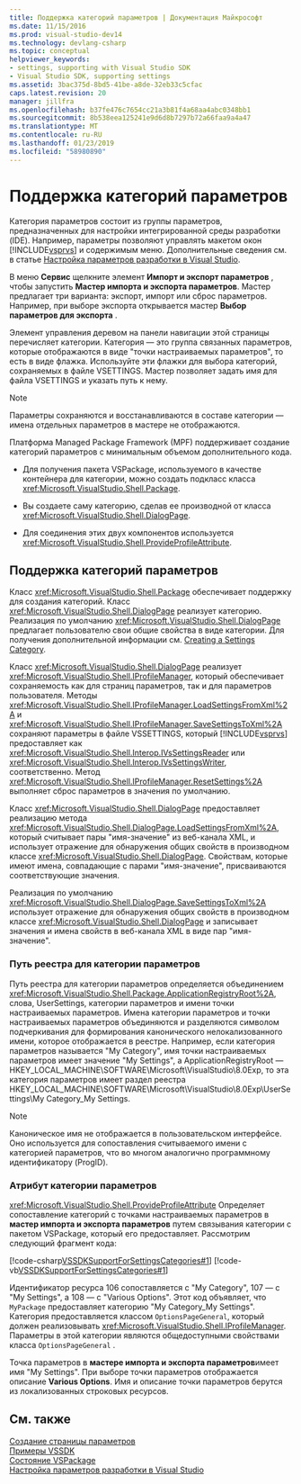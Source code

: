 ```yaml
---
title: Поддержка категорий параметров | Документация Майкрософт
ms.date: 11/15/2016
ms.prod: visual-studio-dev14
ms.technology: devlang-csharp
ms.topic: conceptual
helpviewer_keywords:
- settings, supporting with Visual Studio SDK
- Visual Studio SDK, supporting settings
ms.assetid: 3bac375d-8bd5-41be-a8de-32eb33c5cfac
caps.latest.revision: 20
manager: jillfra
ms.openlocfilehash: b37fe476c7654cc21a3b81f4a68aa4abc0348bb1
ms.sourcegitcommit: 8b538eea125241e9d6d8b7297b72a66faa9a4a47
ms.translationtype: MT
ms.contentlocale: ru-RU
ms.lasthandoff: 01/23/2019
ms.locfileid: "58980890"
---
```

# <a name="support-for-settings-categories"></a>Поддержка категорий параметров
Категория параметров состоит из группы параметров, предназначенных для настройки интегрированной среды разработки (IDE). Например, параметры позволяют управлять макетом окон [!INCLUDE[vsprvs](../includes/vsprvs-md.md)] и содержимым меню. Дополнительные сведения см. в статье [Настройка параметров разработки в Visual Studio](http://msdn.microsoft.com/22c4debb-4e31-47a8-8f19-16f328d7dcd3).  
  
 В меню **Сервис** щелкните элемент **Импорт и экспорт параметров** , чтобы запустить **Мастер импорта и экспорта параметров**. Мастер предлагает три варианта: экспорт, импорт или сброс параметров. Например, при выборе экспорта открывается мастер **Выбор параметров для экспорта** .  
  
 Элемент управления деревом на панели навигации этой страницы перечисляет категории. Категория — это группа связанных параметров, которые отображаются в виде "точки настраиваемых параметров", то есть в виде флажка. Используйте эти флажки для выбора категорий, сохраняемых в файле VSETTINGS. Мастер позволяет задать имя для файла VSETTINGS и указать путь к нему.  
  
> [!NOTE]
>  Параметры сохраняются и восстанавливаются в составе категории — имена отдельных параметров в мастере не отображаются.  
  
 Платформа Managed Package Framework (MPF) поддерживает создание категорий параметров с минимальным объемом дополнительного кода.  
  
-   Для получения пакета VSPackage, используемого в качестве контейнера для категории, можно создать подкласс класса <xref:Microsoft.VisualStudio.Shell.Package>.  
  
-   Вы создаете саму категорию, сделав ее производной от класса <xref:Microsoft.VisualStudio.Shell.DialogPage>.  
  
-   Для соединения этих двух компонентов используется <xref:Microsoft.VisualStudio.Shell.ProvideProfileAttribute>.  
  
## <a name="support-for-settings-categories"></a>Поддержка категорий параметров  
 Класс <xref:Microsoft.VisualStudio.Shell.Package> обеспечивает поддержку для создания категорий. Класс <xref:Microsoft.VisualStudio.Shell.DialogPage> реализует категорию. Реализация по умолчанию <xref:Microsoft.VisualStudio.Shell.DialogPage> предлагает пользователю свои общие свойства в виде категории. Для получения дополнительной информации см. [Creating a Settings Category](../extensibility/creating-a-settings-category.md).  
  
 Класс <xref:Microsoft.VisualStudio.Shell.DialogPage> реализует <xref:Microsoft.VisualStudio.Shell.IProfileManager>, который обеспечивает сохраняемость как для страниц параметров, так и для параметров пользователя. Методы <xref:Microsoft.VisualStudio.Shell.IProfileManager.LoadSettingsFromXml%2A> и <xref:Microsoft.VisualStudio.Shell.IProfileManager.SaveSettingsToXml%2A> сохраняют параметры в файле VSSETTINGS, который [!INCLUDE[vsprvs](../includes/vsprvs-md.md)] предоставляет как <xref:Microsoft.VisualStudio.Shell.Interop.IVsSettingsReader> или <xref:Microsoft.VisualStudio.Shell.Interop.IVsSettingsWriter>, соответственно. Метод <xref:Microsoft.VisualStudio.Shell.IProfileManager.ResetSettings%2A> выполняет сброс параметров в значения по умолчанию.  
  
 Класс <xref:Microsoft.VisualStudio.Shell.DialogPage> предоставляет реализацию метода <xref:Microsoft.VisualStudio.Shell.DialogPage.LoadSettingsFromXml%2A>, который считывает пары "имя-значение" из веб-канала XML, и использует отражение для обнаружения общих свойств в производном классе <xref:Microsoft.VisualStudio.Shell.DialogPage>. Свойствам, которые имеют имена, совпадающие с парами "имя-значение", присваиваются соответствующие значения.  
  
 Реализация по умолчанию <xref:Microsoft.VisualStudio.Shell.DialogPage.SaveSettingsToXml%2A> использует отражение для обнаружения общих свойств в производном классе <xref:Microsoft.VisualStudio.Shell.DialogPage> и записывает значения и имена свойств в веб-канала XML в виде пар "имя-значение".  
  
### <a name="settings-category-registry-path"></a>Путь реестра для категории параметров  
 Путь реестра для категории параметров определяется объединением <xref:Microsoft.VisualStudio.Shell.Package.ApplicationRegistryRoot%2A>, слова, UserSettings, категории параметров и имени точки настраиваемых параметров. Имена категории параметров и точки настраиваемых параметров объединяются и разделяются символом подчеркивания для формирования канонического нелокализованного имени, которое отображается в реестре. Например, если категория параметров называется "My Category", имя точки настраиваемых параметров имеет значение "My Settings", а ApplicationRegistryRoot — HKEY_LOCAL_MACHINE\SOFTWARE\Microsoft\VisualStudio\8.0Exp, то эта категория параметров имеет раздел реестра HKEY_LOCAL_MACHINE\SOFTWARE\Microsoft\VisualStudio\8.0Exp\UserSettings\My Category_My Settings.  
  
> [!NOTE]
>  Каноническое имя не отображается в пользовательском интерфейсе. Оно используется для сопоставления считываемого имени с категорией параметров, что во многом аналогично программному идентификатору (ProgID).  
  
### <a name="settings-category-attribute"></a>Атрибут категории параметров  
 <xref:Microsoft.VisualStudio.Shell.ProvideProfileAttribute> Определяет сопоставление категорий с точками настраиваемых параметров в **мастер импорта и экспорта параметров** путем связывания категории с пакетом VSPackage, который его предоставляет. Рассмотрим следующий фрагмент кода:  
  
 [!code-csharp[VSSDKSupportForSettingsCategories#1](../snippets/csharp/VS_Snippets_VSSDK/vssdksupportforsettingscategories/cs/vssdksupportforsettingscategoriespackage.cs#1)]
 [!code-vb[VSSDKSupportForSettingsCategories#1](../snippets/visualbasic/VS_Snippets_VSSDK/vssdksupportforsettingscategories/vb/vssdksupportforsettingscategoriespackage.vb#1)]  
  
 Идентификатор ресурса 106 сопоставляется с "My Category", 107 — с "My Settings", а 108 — с "Various Options". Этот код объявляет, что `MyPackage` предоставляет категорию "My Category_My Settings". Категория предоставляется классом `OptionsPageGeneral`, который должен реализовывать <xref:Microsoft.VisualStudio.Shell.IProfileManager>. Параметры в этой категории являются общедоступными свойствами класса `OptionsPageGeneral` .  
  
 Точка параметров в **мастере импорта и экспорта параметров**имеет имя "My Settings". При выборе точки параметров отображается описание **Various Options**. Имя и описание точки параметров берутся из локализованных строковых ресурсов.  
  
## <a name="see-also"></a>См. также  
 [Создание страницы параметров](../extensibility/creating-an-options-page.md)   
 [Примеры VSSDK](../misc/vssdk-samples.md)   
 [Состояние VSPackage](../misc/vspackage-state.md)   
 [Настройка параметров разработки в Visual Studio](http://msdn.microsoft.com/22c4debb-4e31-47a8-8f19-16f328d7dcd3)
